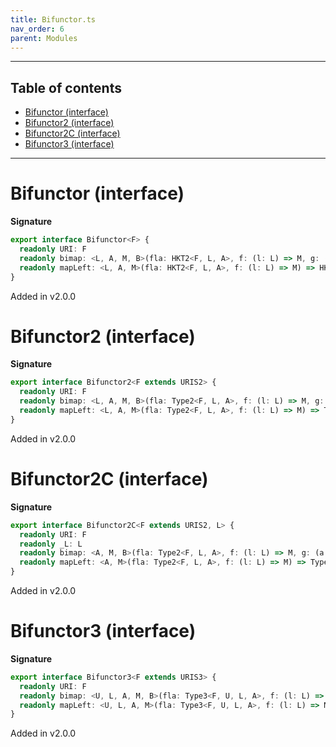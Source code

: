 ```yaml
---
title: Bifunctor.ts
nav_order: 6
parent: Modules
---
```


---

<h2 class="text-delta">Table of contents</h2>

- [Bifunctor (interface)](#bifunctor-interface)
- [Bifunctor2 (interface)](#bifunctor2-interface)
- [Bifunctor2C (interface)](#bifunctor2c-interface)
- [Bifunctor3 (interface)](#bifunctor3-interface)

---

# Bifunctor (interface)

**Signature**

```ts
export interface Bifunctor<F> {
  readonly URI: F
  readonly bimap: <L, A, M, B>(fla: HKT2<F, L, A>, f: (l: L) => M, g: (a: A) => B) => HKT2<F, M, B>
  readonly mapLeft: <L, A, M>(fla: HKT2<F, L, A>, f: (l: L) => M) => HKT2<F, M, A>
}
```

Added in v2.0.0

# Bifunctor2 (interface)

**Signature**

```ts
export interface Bifunctor2<F extends URIS2> {
  readonly URI: F
  readonly bimap: <L, A, M, B>(fla: Type2<F, L, A>, f: (l: L) => M, g: (a: A) => B) => Type2<F, M, B>
  readonly mapLeft: <L, A, M>(fla: Type2<F, L, A>, f: (l: L) => M) => Type2<F, M, A>
}
```

Added in v2.0.0

# Bifunctor2C (interface)

**Signature**

```ts
export interface Bifunctor2C<F extends URIS2, L> {
  readonly URI: F
  readonly _L: L
  readonly bimap: <A, M, B>(fla: Type2<F, L, A>, f: (l: L) => M, g: (a: A) => B) => Type2<F, M, B>
  readonly mapLeft: <A, M>(fla: Type2<F, L, A>, f: (l: L) => M) => Type2<F, M, A>
}
```

Added in v2.0.0

# Bifunctor3 (interface)

**Signature**

```ts
export interface Bifunctor3<F extends URIS3> {
  readonly URI: F
  readonly bimap: <U, L, A, M, B>(fla: Type3<F, U, L, A>, f: (l: L) => M, g: (a: A) => B) => Type3<F, U, M, B>
  readonly mapLeft: <U, L, A, M>(fla: Type3<F, U, L, A>, f: (l: L) => M) => Type3<F, U, M, A>
}
```

Added in v2.0.0
